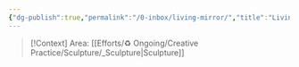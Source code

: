 ```yaml
---
{"dg-publish":true,"permalink":"/0-inbox/living-mirror/","title":"Living Mirror","tags":["💻_Project_Doc","📥_New","🧊_Frozen_Investment"],"updated":"2025-10-24T13:42:09.628-07:00"}
---
```


> [!Context]
> Area: [[Efforts/♻️ Ongoing/Creative Practice/Sculpture/_Sculpture\|Sculpture]]
